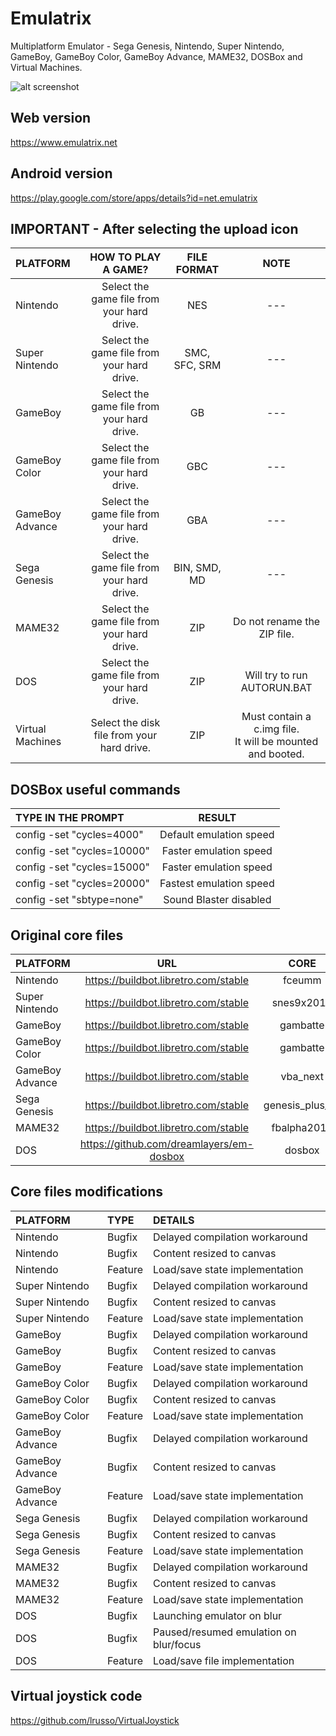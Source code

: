 # Emulatrix

Multiplatform Emulator - Sega Genesis, Nintendo, Super Nintendo, GameBoy, GameBoy Color, GameBoy Advance, MAME32, DOSBox and Virtual Machines.

![alt screenshot](https://raw.githubusercontent.com/lrusso/Emulatrix/master/Emulatrix.png)

## Web version

https://www.emulatrix.net

## Android version

https://play.google.com/store/apps/details?id=net.emulatrix

## IMPORTANT - After selecting the upload icon

| PLATFORM  | HOW TO PLAY A GAME?  | FILE FORMAT | NOTE |
| :------------ |:---------------:| :-----:| :-----:|
| Nintendo | Select the game file from your hard drive. | NES | --- | 
| Super Nintendo | Select the game file from your hard drive. | SMC, SFC, SRM | --- |
| GameBoy | Select the game file from your hard drive. | GB | --- |
| GameBoy Color | Select the game file from your hard drive. | GBC | --- |
| GameBoy Advance | Select the game file from your hard drive. | GBA | --- |
| Sega Genesis | Select the game file from your hard drive. | BIN, SMD, MD | --- |
| MAME32 | Select the game file from your hard drive. | ZIP | Do not rename the ZIP file. |
| DOS | Select the game file from your hard drive. | ZIP | Will try to run AUTORUN.BAT |
| Virtual Machines | Select the disk file from your hard drive. | ZIP | Must contain a c.img file.<br/>It will be mounted and booted. |

## DOSBox useful commands

| TYPE IN THE PROMPT  | RESULT  |
| :------------ |:---------------:|
| config -set "cycles=4000" | Default emulation speed |
| config -set "cycles=10000" | Faster emulation speed |
| config -set "cycles=15000" | Faster emulation speed |
| config -set "cycles=20000" | Fastest emulation speed |
| config -set "sbtype=none" | Sound Blaster disabled |

## Original core files

| PLATFORM  | URL  | CORE
| :------------ |:---------------:| :-----:|
| Nintendo | https://buildbot.libretro.com/stable | fceumm
| Super Nintendo | https://buildbot.libretro.com/stable | snes9x2010
| GameBoy | https://buildbot.libretro.com/stable | gambatte
| GameBoy Color | https://buildbot.libretro.com/stable | gambatte
| GameBoy Advance | https://buildbot.libretro.com/stable | vba_next
| Sega Genesis | https://buildbot.libretro.com/stable | genesis_plus_gx
| MAME32 | https://buildbot.libretro.com/stable | fbalpha2012
| DOS | https://github.com/dreamlayers/em-dosbox | dosbox

## Core files modifications

| PLATFORM  | TYPE  | DETAILS |
| :------------ |:--------------- |:---------------|
| Nintendo | Bugfix | Delayed compilation workaround |
| Nintendo | Bugfix | Content resized to canvas |
| Nintendo | Feature | Load/save state implementation |
| Super Nintendo | Bugfix | Delayed compilation workaround |
| Super Nintendo | Bugfix | Content resized to canvas |
| Super Nintendo | Feature | Load/save state implementation |
| GameBoy | Bugfix | Delayed compilation workaround |
| GameBoy | Bugfix | Content resized to canvas |
| GameBoy | Feature | Load/save state implementation |
| GameBoy Color | Bugfix | Delayed compilation workaround |
| GameBoy Color | Bugfix | Content resized to canvas |
| GameBoy Color | Feature | Load/save state implementation |
| GameBoy Advance | Bugfix | Delayed compilation workaround |
| GameBoy Advance | Bugfix | Content resized to canvas |
| GameBoy Advance | Feature | Load/save state implementation |
| Sega Genesis | Bugfix | Delayed compilation workaround |
| Sega Genesis | Bugfix | Content resized to canvas |
| Sega Genesis | Feature | Load/save state implementation |
| MAME32 | Bugfix | Delayed compilation workaround |
| MAME32 | Bugfix | Content resized to canvas |
| MAME32 | Feature | Load/save state implementation |
| DOS | Bugfix | Launching emulator on blur |
| DOS | Bugfix | Paused/resumed emulation on blur/focus |
| DOS | Feature | Load/save file implementation |

## Virtual joystick code

https://github.com/lrusso/VirtualJoystick
